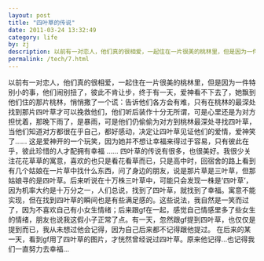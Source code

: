 ```yaml
---
layout: post
title: "四叶草的传说"
date: 2011-03-24 13:32:49
category: life
by: zj
description: 以前有一对恋人，他们真的很相爱，一起住在一片很美的桃林里，但是因为一件特别小的事，他们闹别扭了，彼此不肯让步，终于有一天，爱神看不下去了，她飘到他们住的那片桃林，悄悄撒了一
permalink: /tech/7.html
---
```

以前有一对恋人，他们真的很相爱，一起住在一片很美的桃林里，但是因为一件特别小的事，他们闹别扭了，彼此不肯让步，终于有一天，爱神看不下去了，她飘到他们住的那片桃林，悄悄撒了一个谎：告诉他们各方会有难，只有在桃林的最深处找到那片四叶草才可以挽救他们，他们听后装作十分无所谓，可是心里还是为对方担忧着，那晚下雨了，是暴雨，可是他们仍偷偷为对方到桃林最深处寻找四叶草，当他们知道对方都很在乎自己，都好感动，决定让四叶草见证他们的爱情，爱神笑了…… 这是爱神开的一个玩笑，因为她并不想让幸福来得过于容易，只有彼此在乎，彼此珍惜的人才配拥有幸福 …… 四叶草的传说有很多，也很美好。我很少关注花花草草的寓意，喜欢的也只是看花看草而已，只是高中时，回宿舍的路上看到有几个姑娘在一片草中找什么东西，问了身边的朋友，说是那片草是三叶草，但那姑娘寻的是四叶草。后来听说在十万株三叶草中，可能只会发现一株是‘四叶草’，因为机率大约是十万分之一，人们总说，找到了四叶草，就找到了幸福。寓意不能实现，但在找到四叶草的瞬间也是有些满足感的。这些说法，我自然是一笑而过了，因为不喜欢自己有小女生情绪；后来跟gf在一起，感觉自己情感里多了些女生的情绪，朋友也说我这假小子正常了点。有一天，忽然跟gf提到四叶草，也仅仅是提到而已，我从未想过他会记得，因为自己后来都不记得跟他提过。 在后来的某一天，看到gf用了四叶草的图片，才恍然曾经说过四叶草。原来他记得...也记得我们一直努力去幸福...
